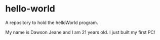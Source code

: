 # hello-world
A repository to hold the helloWorld program.

My name is Dawson Jeane and I am 21 years old. I just built my first PC!
